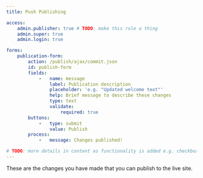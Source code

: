 ```yaml
---
title: Push Publishing

access:
    admin.publisher: true # TODO: make this role a thing
    admin.super: true
    admin.login: true

forms:
    publication-form:
        action: /publish/ajax/commit.json
        id: publish-form
        fields:
            -   name: message
                label: Publication description
                placeholder: 'e.g. "Updated welcome text"'
                help: Brief message to describe these changes
                type: text
                validate:
                    required: true
        buttons:
            -   type: submit
                value: Publish
        process:
            -   message: Changes published!

# TODO: more details in content as functionality is added e.g. checkboxes for each file
---
```

These are the changes you have made that you can publish to the live site.